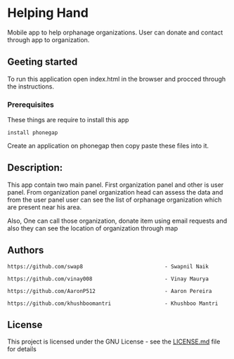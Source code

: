 # Helping Hand

Mobile app to help orphanage organizations. User can donate and contact through app to organization.

## Geeting started
To run this application open index.html in the browser and procced through the 
instructions.

### Prerequisites

These things are require to install this app

````
install phonegap
````

Create an application on phonegap then copy paste these files into it.


## Description:

This app contain two main panel. First organization panel and other is user panel. From organization panel organization head can assess the data and from the user panel 
user can see the list of orphanage organization which are present near his area.

Also,
One can call those organization, donate item using email requests and also they can see the location of organization through map

## Authors
````
https://github.com/swap8                          - Swapnil Naik
````
````
https://github.com/vinay008                       - Vinay Maurya
````
````
https://github.com/AaronP512                      - Aaron Pereira
````
````
https://github.com/khushboomantri                 - Khushboo Mantri
````

## License

This project is licensed under the GNU License - see the [LICENSE.md](LICENSE.md) file for details



